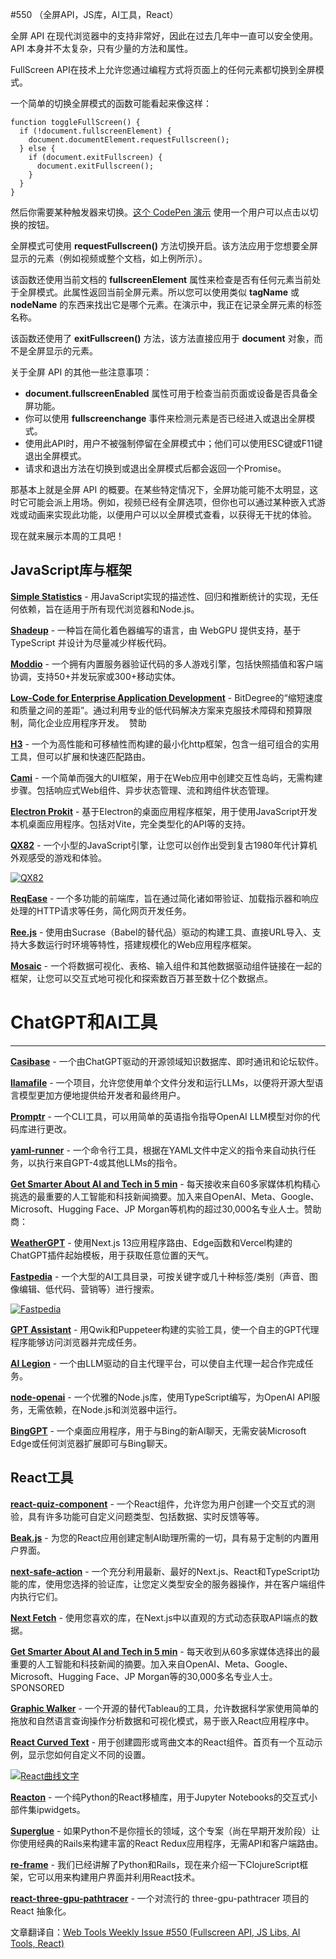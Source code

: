 

#550 （全屏API，JS库，AI工具，React）



全屏 API 在现代浏览器中的支持非常好，因此在过去几年中一直可以安全使用。API 本身并不太复杂，只有少量的方法和属性。

FullScreen API在技术上允许您通过编程方式将页面上的任何元素都切换到全屏模式。

一个简单的切换全屏模式的函数可能看起来像这样：

```
function toggleFullScreen() {  
  if (!document.fullscreenElement) {  
    document.documentElement.requestFullscreen();  
  } else {  
    if (document.exitFullscreen) {  
      document.exitFullscreen();  
    }  
  }  
}
```

然后你需要某种触发器来切换。[这个 CodePen 演示](https://codepen.io/impressivewebs/pen/wvOmzbK?editors=0011) 使用一个用户可以点击以切换的按钮。

全屏模式可使用 **requestFullscreen()** 方法切换开启。该方法应用于您想要全屏显示的元素（例如视频或整个文档，如上例所示）。

该函数还使用当前文档的 **fullscreenElement** 属性来检查是否有任何元素当前处于全屏模式。此属性返回当前全屏元素。所以您可以使用类似 **tagName** 或 **nodeName** 的东西来找出它是哪个元素。在演示中，我正在记录全屏元素的标签名称。

该函数还使用了 **exitFullscreen()** 方法，该方法直接应用于 **document** 对象，而不是全屏显示的元素。

关于全屏 API 的其他一些注意事项：

*   **document.full­screenEnabled** 属性可用于检查当前页面或设备是否具备全屏功能。
* 你可以使用 **fullscreenchange** 事件来检测元素是否已经进入或退出全屏模式。
*   使用此API时，用户不被强制停留在全屏模式中；他们可以使用ESC键或F11键退出全屏模式。
* 请求和退出方法在切换到或退出全屏模式后都会返回一个Promise。

那基本上就是全屏 API 的概要。在某些特定情况下，全屏功能可能不太明显，这时它可能会派上用场。例如，视频已经有全屏选项，但你也可以通过某种嵌入式游戏或动画来实现此功能，以便用户可以以全屏模式查看，以获得无干扰的体验。

现在就来展示本周的工具吧！


JavaScript库与框架
---------------------------------

[**Simple Statistics**](https://github.com/simple-statistics/simple-statistics)  - 用JavaScript实现的描述性、回归和推断统计的实现，无任何依赖，旨在适用于所有现代浏览器和Node.js。

[**Shadeup**](https://shadeup.dev/)  - 一种旨在简化着色器编写的语言，由 WebGPU 提供支持，基于 TypeScript 并设计为尽量减少样板代码。

[**Moddio**](https://github.com/moddio/moddio2)  - 一个拥有内置服务器验证代码的多人游戏引擎，包括快照插值和客户端协调，支持50+并发玩家或300+移动实体。

[**Low-Code for Enterprise Application Development**](https://vpdae.com/redirect/6wtx4q3h07n9fvr04pz8o154rl)  - BitDegree的“缩短速度和质量之间的差距”。通过利用专业的低代码解决方案来克服技术障碍和预算限制，简化企业应用程序开发。  赞助

[**H3**](https://github.com/unjs/h3)  - 一个为高性能和可移植性而构建的最小化http框架，包含一组可组合的实用工具，但可以扩展和快速匹配路由。

[**Cami**](https://camijs.com/)  - 一个简单而强大的UI框架，用于在Web应用中创建交互性岛屿，无需构建步骤。包括响应式Web组件、异步状态管理、流和跨组件状态管理。

[**Electron Prokit**](https://github.com/Xutaotaotao/electron-prokit)  - 基于Electron的桌面应用程序框架，用于使用JavaScript开发本机桌面应用程序。包括对Vite，完全类型化的API等的支持。

[**QX82**](https://btco.github.io/qx82/)  - 一个小型的JavaScript引擎，让您可以创作出受到复古1980年代计算机外观感受的游戏和体验。

[![QX82](https://mcusercontent.com/ea228d7061e8bbfa8639666ad/images/dcdb81e1-f8dd-98c0-025a-e2a013c9c554.png)](https://btco.github.io/qx82/)


[**ReqEase**](https://github.com/ReqEase/ReqEase)  - 一个多功能的前端库，旨在通过简化诸如带验证、加载指示器和响应处理的HTTP请求等任务，简化网页开发任务。

[**Ree.js**](https://ree.js.org/)  - 使用由Sucrase（Babel的替代品）驱动的构建工具、直接URL导入、支持大多数运行时环境等特性，搭建规模化的Web应用程序框架。

[**Mosaic**](https://uwdata.github.io/mosaic/)  - 一个将数据可视化、表格、输入组件和其他数据驱动组件链接在一起的框架，让您可以交互式地可视化和探索数百万甚至数十亿个数据点。



# ChatGPT和AI工具
--------------------

[**Casibase**](https://casibase.org/)  - 一个由ChatGPT驱动的开源领域知识数据库、即时通讯和论坛软件。

[**llamafile**](https://github.com/Mozilla-Ocho/llamafile)  - 一个项目，允许您使用单个文件分发和运行LLMs，以便将开源大型语言模型更加方便地提供给开发者和最终用户。

[**Promptr**](https://github.com/ferrislucas/promptr)  - 一个CLI工具，可以用简单的英语指令指导OpenAI LLM模型对你的代码库进行更改。

[**yaml-runner**](https://github.com/mbusigin/yaml-runner)  - 一个命令行工具，根据在YAML文件中定义的指令来自动执行任务，以执行来自GPT-4或其他LLMs的指令。

[**Get Smarter About AI and Tech in 5 min**](https://sparklp.co/p/1fb93bdda8)  - 每天接收来自60多家媒体机构精心挑选的最重要的人工智能和科技新闻摘要。加入来自OpenAI、Meta、Google、Microsoft、Hugging Face、JP Morgan等机构的超过30,000名专业人士。赞助商：

[**WeatherGPT**](https://github.com/steven-tey/weathergpt)  - 使用Next.js 13应用程序路由、Edge函数和Vercel构建的ChatGPT插件起始模板，用于获取任意位置的天气。

[**Fastpedia**](https://fastpedia.io/)  - 一个大型的AI工具目录，可按关键字或几十种标签/类别（声音、图像编辑、低代码、营销等）进行搜索。

[![Fastpedia](https://mcusercontent.com/ea228d7061e8bbfa8639666ad/images/a4cfdd6f-6dbb-6faa-91db-d34f7a3db36b.png)](https://fastpedia.io/)


[**GPT Assistant**](https://github.com/BuilderIO/gpt-assistant)  - 用Qwik和Puppeteer构建的实验工具，使一个自主的GPT代理程序能够访问浏览器并完成任务。

[**AI Legion**](https://github.com/eumemic/ai-legion)  - 一个由LLM驱动的自主代理平台，可以使自主代理一起合作完成任务。

[**node-openai**](https://github.com/joyqi/node-openai)  - 一个优雅的Node.js库，使用TypeScript编写，为OpenAI API服务，无需依赖，在Node.js和浏览器中运行。

[**BingGPT**](https://github.com/dice2o/BingGPT)  - 一个桌面应用程序，用于与Bing的新AI聊天，无需安装Microsoft Edge或任何浏览器扩展即可与Bing聊天。




React工具
-----------

[**react-quiz-component**](https://github.com/wingkwong/react-quiz-component)  - 一个React组件，允许您为用户创建一个交互式的测验，具有许多功能可自定义问题类型、包括数据、实时反馈等等。

[**Beak.js**](https://github.com/mme/beakjs)  - 为您的React应用创建定制AI助理所需的一切，具有易于定制的内置用户界面。

[**next-safe-action**](https://next-safe-action.dev/)  - 一个充分利用最新、最好的Next.js、React和TypeScript功能的库，使用您选择的验证库，让您定义类型安全的服务器操作，并在客户端组件内执行它们。

[**Next Fetch**](https://github.com/vercel-labs/next-fetch)  - 使用您喜欢的库，在Next.js中以直观的方式动态获取API端点的数据。

[**Get Smarter About AI and Tech in 5 min**](https://sparklp.co/p/1fb93bdda8)  - 每天收到从60多家媒体选择出的最重要的人工智能和科技新闻的摘要。加入来自OpenAI、Meta、Google、Microsoft、Hugging Face、JP Morgan等的30,000多名专业人士。 SPONSORED

[**Graphic Walker**](https://github.com/Kanaries/graphic-walker)  - 一个开源的替代Tableau的工具，允许数据科学家使用简单的拖放和自然语言查询操作分析数据和可视化模式，易于嵌入React应用程序中。

[**React Curved Text**](https://obss.github.io/react-curved-text/)  - 用于创建圆形或弯曲文本的React组件。首页有一个互动示例，显示您如何自定义不同的设置。

[![React曲线文字](https://mcusercontent.com/ea228d7061e8bbfa8639666ad/images/e06101db-6d8b-6074-52a0-d7ba3e997e08.png)](https://obss.github.io/react-curved-text/)


[**Reacton**](https://github.com/widgetti/reacton)  - 一个纯Python的React移植库，用于Jupyter Notebooks的交互式小部件集ipwidgets。

[**Superglue**](https://github.com/thoughtbot/superglue)  - 如果Python不是你擅长的领域，这个专案（尚在早期开发阶段）让你使用经典的Rails来构建丰富的React Redux应用程序，无需API和客户端路由。

[**re-frame**](https://github.com/day8/re-frame)  - 我们已经讲解了Python和Rails，现在来介绍一下ClojureScript框架，它可以用来构建用户界面并利用React技术。

[**react-three-gpu-pathtracer**](https://github.com/pmndrs/react-three-gpu-pathtracer)  - 一个对流行的 three-gpu-pathtracer 项目的 React 抽象化。


文章翻译自：[Web Tools Weekly Issue #550 (Fullscreen API, JS Libs, AI Tools, React)](https://webtoolsweekly.com/archives/issue-550) 

